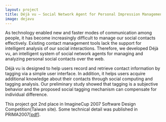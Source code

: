 ```yaml
---
layout: project
title: Déjà vu – Social Network Agent for Personal Impression Management (2007)
image: dejavu
---
```


As technology enabled new and faster modes of communication among people, it has become increasingly difficult to manage our social contacts effectively. Existing contact management tools lack the support for intelligent analysis of our social interactions. Therefore, we developed Déjà vu, an intelligent system of social network agents for managing and analyzing personal social contacts over the web.

Déjà vu is designed to help users record and retrieve contact information by tagging via a simple user interface. In addition, it helps users acquire additional knowledge about their contacts through social computing and tagging analysis. Our preliminary study showed that tagging is a subjective behavior and the proposed social tagging mechanism can compensate for individual difference.

This project got 2nd place in ImagineCup 2007 Software Design Competition(Taiwan site). Some technical detail was published in PRIMA2007[[pdf]()].
